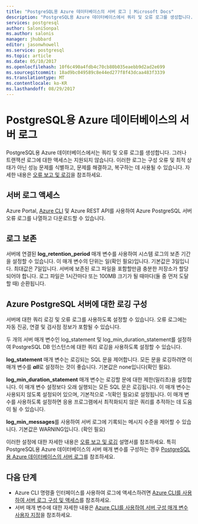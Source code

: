 ```yaml
---
title: "PostgreSQL용 Azure 데이터베이스의 서버 로그 | Microsoft Docs"
description: "PostgreSQL용 Azure 데이터베이스에서 쿼리 및 오류 로그를 생성합니다."
services: postgresql
author: SaloniSonpal
ms.author: salonis
manager: jhubbard
editor: jasonwhowell
ms.service: postgresql
ms.topic: article
ms.date: 05/10/2017
ms.openlocfilehash: 10f6c490a4fdb4c70cb80b035eaebb9d2ad2e699
ms.sourcegitcommit: 18ad9bc049589c8e44ed277f8f43dcaa483f3339
ms.translationtype: MT
ms.contentlocale: ko-KR
ms.lasthandoff: 08/29/2017
---
```

# <a name="server-logs-in-azure-database-for-postgresql"></a>PostgreSQL용 Azure 데이터베이스의 서버 로그 
PostgreSQL용 Azure 데이터베이스에서는 쿼리 및 오류 로그를 생성합니다. 그러나 트랜잭션 로그에 대한 액세스는 지원되지 않습니다. 이러한 로그는 구성 오류 및 최적 상태가 아닌 성능 문제를 식별하고, 문제를 해결하고, 복구하는 데 사용될 수 있습니다. 자세한 내용은 [오류 보고 및 로깅](https://www.postgresql.org/docs/9.6/static/runtime-config-logging.html)을 참조하세요.

## <a name="access-server-logs"></a>서버 로그 액세스
Azure Portal, [Azure CLI](howto-configure-server-logs-using-cli.md) 및 Azure REST API를 사용하여 Azure PostgreSQL 서버 오류 로그를 나열하고 다운로드할 수 있습니다.

## <a name="log-retention"></a>로그 보존
서버에 연결된 **log\_retention\_period** 매개 변수를 사용하여 시스템 로그의 보존 기간을 설정할 수 있습니다. 이 매개 변수의 단위는 일(확인 필요)입니다. 기본값은 3일입니다. 최대값은 7일입니다. 서버에 보존된 로그 파일을 포함할만큼 충분한 저장소가 할당되어야 합니다.
로그 파일은 1시간마다 또는 100MB 크기가 될 때마다(둘 중 먼저 도달할 때) 순환됩니다.

## <a name="configure-logging-for-azure-postgresql-server"></a>Azure PostgreSQL 서버에 대한 로깅 구성
서버에 대한 쿼리 로깅 및 오류 로그를 사용하도록 설정할 수 있습니다. 오류 로그에는 자동 진공, 연결 및 검사점 정보가 포함될 수 있습니다.

두 개의 서버 매개 변수인 log\_statement 및 log\_min\_duration\_statement를 설정하여 PostgreSQL DB 인스턴스에 대한 쿼리 로깅을 사용하도록 설정할 수 있습니다.

**log\_statement** 매개 변수는 로깅되는 SQL 문을 제어합니다. 모든 문을 로깅하려면 이 매개 변수를 ***all***로 설정하는 것이 좋습니다. 기본값은 none입니다(확인 필요).

**log\_min\_duration\_statement** 매개 변수는 로깅할 문에 대한 제한(밀리초)을 설정합니다. 이 매개 변수 설정보다 오래 실행되는 모든 SQL 문은 로깅됩니다. 이 매개 변수는 사용되지 않도록 설정되어 있으며, 기본적으로 -1(확인 필요)로 설정됩니다. 이 매개 변수를 사용하도록 설정하면 응용 프로그램에서 최적화되지 않은 쿼리를 추적하는 데 도움이 될 수 있습니다.

**log\_min\_messages**를 사용하여 서버 로그에 기록되는 메시지 수준을 제어할 수 있습니다. 기본값은 WARNING입니다. (확인 필요)

이러한 설정에 대한 자세한 내용은 [오류 보고 및 로깅](https://www.postgresql.org/docs/9.6/static/runtime-config-logging.html) 설명서를 참조하세요. 특히 PostgreSQL용 Azure 데이터베이스의 서버 매개 변수를 구성하는 경우 [PostgreSQL용 Azure 데이터베이스의 서버 로그](concepts-server-logs.md)를 참조하세요.

## <a name="next-steps"></a>다음 단계
- Azure CLI 명령줄 인터페이스를 사용하여 로그에 액세스하려면 [Azure CLI를 사용하여 서버 로그 구성 및 액세스](howto-configure-server-logs-using-cli.md)를 참조하세요.
- 서버 매개 변수에 대한 자세한 내용은 [Azure CLI를 사용하여 서버 구성 매개 변수 사용자 지정](howto-configure-server-parameters-using-cli.md)을 참조하세요.